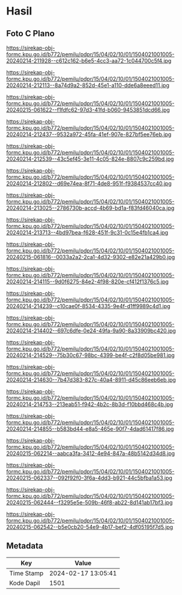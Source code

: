 # Hasil

## Foto C Plano

https://sirekap-obj-formc.kpu.go.id/b772/pemilu/pdpr/15/04/02/10/01/1504021001005-20240214-211928--c612c162-b6e5-4cc3-aa72-1c044700c5f4.jpg

https://sirekap-obj-formc.kpu.go.id/b772/pemilu/pdpr/15/04/02/10/01/1504021001005-20240214-212113--8a74d9a2-852d-45e1-a110-dde6a8eeed11.jpg

https://sirekap-obj-formc.kpu.go.id/b772/pemilu/pdpr/15/04/02/10/01/1504021001005-20240215-061622--f1fdfc62-97d3-41fd-b060-9453851dcd66.jpg

https://sirekap-obj-formc.kpu.go.id/b772/pemilu/pdpr/15/04/02/10/01/1504021001005-20240214-212437--9532a972-45fa-41ef-907e-827bf5ee76eb.jpg

https://sirekap-obj-formc.kpu.go.id/b772/pemilu/pdpr/15/04/02/10/01/1504021001005-20240214-212539--43c5ef45-3e11-4c05-824e-8807c9c259bd.jpg

https://sirekap-obj-formc.kpu.go.id/b772/pemilu/pdpr/15/04/02/10/01/1504021001005-20240214-212802--d69e74ea-8f71-4de8-951f-f9384537cc40.jpg

https://sirekap-obj-formc.kpu.go.id/b772/pemilu/pdpr/15/04/02/10/01/1504021001005-20240214-213025--2786730b-accd-4b69-bd1a-f83fd46040ca.jpg

https://sirekap-obj-formc.kpu.go.id/b772/pemilu/pdpr/15/04/02/10/01/1504021001005-20240214-213713--4bd97bea-f628-451f-9c31-0c15e4fb1ca4.jpg

https://sirekap-obj-formc.kpu.go.id/b772/pemilu/pdpr/15/04/02/10/01/1504021001005-20240215-061816--0033a2a2-2ca1-4d32-9302-e82e21a429b0.jpg

https://sirekap-obj-formc.kpu.go.id/b772/pemilu/pdpr/15/04/02/10/01/1504021001005-20240214-214115--9d0f6275-84e2-4f98-820e-cf412f1376c5.jpg

https://sirekap-obj-formc.kpu.go.id/b772/pemilu/pdpr/15/04/02/10/01/1504021001005-20240214-214239--c10cae0f-8534-4335-9e4f-d1ff9989c4d1.jpg

https://sirekap-obj-formc.kpu.go.id/b772/pemilu/pdpr/15/04/02/10/01/1504021001005-20240214-214402--697c6dfe-0e24-49fa-9a90-8a33909bc420.jpg

https://sirekap-obj-formc.kpu.go.id/b772/pemilu/pdpr/15/04/02/10/01/1504021001005-20240214-214529--75b30c67-98bc-4399-be4f-c2f8d05be981.jpg

https://sirekap-obj-formc.kpu.go.id/b772/pemilu/pdpr/15/04/02/10/01/1504021001005-20240214-214630--7b47d383-827c-40a4-8911-d45c86eeb6eb.jpg

https://sirekap-obj-formc.kpu.go.id/b772/pemilu/pdpr/15/04/02/10/01/1504021001005-20240214-214753--213eab51-f942-4b2c-8b3d-f10bbd468c4b.jpg

https://sirekap-obj-formc.kpu.go.id/b772/pemilu/pdpr/15/04/02/10/01/1504021001005-20240214-214855--b583bd44-e8a5-465e-90f7-4dad61417f86.jpg

https://sirekap-obj-formc.kpu.go.id/b772/pemilu/pdpr/15/04/02/10/01/1504021001005-20240215-062214--aabca3fa-3412-4e94-847a-48b5142d34d8.jpg

https://sirekap-obj-formc.kpu.go.id/b772/pemilu/pdpr/15/04/02/10/01/1504021001005-20240215-062337--092f92f0-3f6a-4dd3-b921-44c5bfba1a53.jpg

https://sirekap-obj-formc.kpu.go.id/b772/pemilu/pdpr/15/04/02/10/01/1504021001005-20240215-062444--f3295e5e-509b-46f8-ab22-8d141ab17bf3.jpg

https://sirekap-obj-formc.kpu.go.id/b772/pemilu/pdpr/15/04/02/10/01/1504021001005-20240215-062542--b5e0cb20-54e9-4b17-bef2-4df05195f7d5.jpg


## Metadata

| Key        | Value               |
| ---------- | ------------------- |
| Time Stamp | 2024-02-17 13:05:41 |
| Kode Dapil | 1501                |



